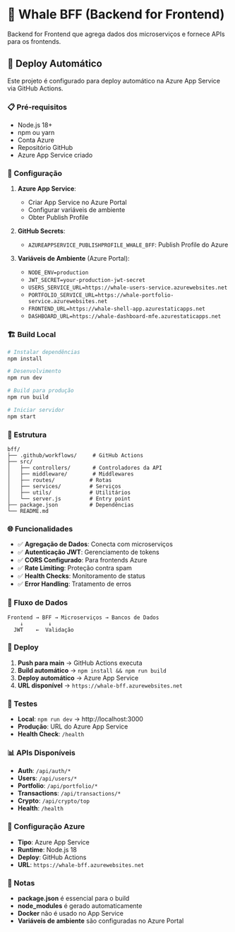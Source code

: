 # 🐋 Whale BFF (Backend for Frontend)

Backend for Frontend que agrega dados dos microserviços e fornece APIs para os frontends.

## 🚀 Deploy Automático

Este projeto é configurado para deploy automático na Azure App Service via GitHub Actions.

### 📋 Pré-requisitos

- Node.js 18+
- npm ou yarn
- Conta Azure
- Repositório GitHub
- Azure App Service criado

### 🔧 Configuração

1. **Azure App Service**:
   - Criar App Service no Azure Portal
   - Configurar variáveis de ambiente
   - Obter Publish Profile

2. **GitHub Secrets**:
   - `AZUREAPPSERVICE_PUBLISHPROFILE_WHALE_BFF`: Publish Profile do Azure

3. **Variáveis de Ambiente** (Azure Portal):
   - `NODE_ENV=production`
   - `JWT_SECRET=your-production-jwt-secret`
   - `USERS_SERVICE_URL=https://whale-users-service.azurewebsites.net`
   - `PORTFOLIO_SERVICE_URL=https://whale-portfolio-service.azurewebsites.net`
   - `FRONTEND_URL=https://whale-shell-app.azurestaticapps.net`
   - `DASHBOARD_URL=https://whale-dashboard-mfe.azurestaticapps.net`

### 🏗️ Build Local

```bash
# Instalar dependências
npm install

# Desenvolvimento
npm run dev

# Build para produção
npm run build

# Iniciar servidor
npm start
```

### 📁 Estrutura

```
bff/
├── .github/workflows/     # GitHub Actions
├── src/
│   ├── controllers/       # Controladores da API
│   ├── middleware/        # Middlewares
│   ├── routes/           # Rotas
│   ├── services/         # Serviços
│   ├── utils/            # Utilitários
│   └── server.js         # Entry point
├── package.json          # Dependências
└── README.md
```

### 🌐 Funcionalidades

- ✅ **Agregação de Dados**: Conecta com microserviços
- ✅ **Autenticação JWT**: Gerenciamento de tokens
- ✅ **CORS Configurado**: Para frontends Azure
- ✅ **Rate Limiting**: Proteção contra spam
- ✅ **Health Checks**: Monitoramento de status
- ✅ **Error Handling**: Tratamento de erros

### 🔄 Fluxo de Dados

```
Frontend → BFF → Microserviços → Bancos de Dados
    ↓        ↓
  JWT    ←  Validação
```

### 🚀 Deploy

1. **Push para main** → GitHub Actions executa
2. **Build automático** → `npm install && npm run build`
3. **Deploy automático** → Azure App Service
4. **URL disponível** → `https://whale-bff.azurewebsites.net`

### 🧪 Testes

- **Local**: `npm run dev` → http://localhost:3000
- **Produção**: URL do Azure App Service
- **Health Check**: `/health`

### 📊 APIs Disponíveis

- **Auth**: `/api/auth/*`
- **Users**: `/api/users/*`
- **Portfolio**: `/api/portfolio/*`
- **Transactions**: `/api/transactions/*`
- **Crypto**: `/api/crypto/top`
- **Health**: `/health`

### 🔧 Configuração Azure

- **Tipo**: Azure App Service
- **Runtime**: Node.js 18
- **Deploy**: GitHub Actions
- **URL**: `https://whale-bff.azurewebsites.net`

### 📝 Notas

- **package.json** é essencial para o build
- **node_modules** é gerado automaticamente
- **Docker** não é usado no App Service
- **Variáveis de ambiente** são configuradas no Azure Portal
